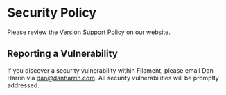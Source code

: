 # Security Policy

Please review the [Version Support Policy](https://filamentphp.com/docs/introduction/version-support-policy) on our website.

## Reporting a Vulnerability

If you discover a security vulnerability within Filament, please email Dan Harrin via [dan@danharrin.com](mailto:dan@danharrin.com). All security vulnerabilities will be promptly addressed.
